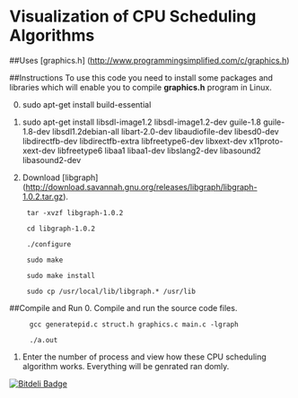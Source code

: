Visualization of CPU Scheduling Algorithms
======

##Uses
[graphics.h] (http://www.programmingsimplified.com/c/graphics.h)

##Instructions
To use this code you need to install some packages and libraries which will enable you to compile **graphics.h** program in Linux.

0.  sudo apt-get install build-essential

1.  sudo apt-get install libsdl-image1.2 libsdl-image1.2-dev guile-1.8 guile-1.8-dev libsdl1.2debian-all libart-2.0-dev libaudiofile-dev libesd0-dev libdirectfb-dev libdirectfb-extra libfreetype6-dev libxext-dev x11proto-xext-dev libfreetype6 libaa1 libaa1-dev libslang2-dev libasound2 libasound2-dev

2.  Download [libgraph] (http://download.savannah.gnu.org/releases/libgraph/libgraph-1.0.2.tar.gz).

         tar -xvzf libgraph-1.0.2

		 cd libgraph-1.0.2

		 ./configure

		 sudo make

		 sudo make install

		 sudo cp /usr/local/lib/libgraph.* /usr/lib

##Compile and Run
0.  Compile and run the source code files.

		 gcc generatepid.c struct.h graphics.c main.c -lgraph

		 ./a.out

1.  Enter the number of process and view how these CPU scheduling algorithm works. Everything will be genrated ran		       domly.


[![Bitdeli Badge](https://d2weczhvl823v0.cloudfront.net/tapasweni-pathak/visualization-of-cpu-scheduling-algorithms/trend.png)](https://bitdeli.com/free "Bitdeli Badge")
